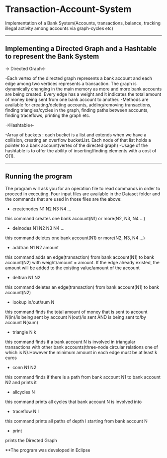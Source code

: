 # Transaction-Account-System
Implementation of a Bank System(Accounts, transactions, balance, tracking illegal activity among accounts via graph-cycles etc)

--------------------------------------------------------------------------
Implementing a Directed Graph and a Hashtable to represent the Bank System
--------------------------------------------------------------------------
-> Directed Graph<-

-Each vertex of the directed graph represents a bank account and each edge among two vertices represents a transaction. The graph is  dynamically changing in the main memory as more and more bank accounts are being created. Every edge has a weight and it indicates the total amount of money being sent from one bank account to another.
-Methods are available for creating/deleting accounts, adding/removing transactions, finding triangles/cycles in the graph, finding paths between accounts, finding traceflows, printing the graph etc.

->Hashtable<-

-Array of buckets : each bucket is a list and extends when we have a collision, creating an overflow bucketList. Each node of that list holds a pointer to a bank account(vertex of the directed graph)
-Usage of the hashtable is to offer the ability of inserting/finding elements with a cost of O(1).

-------------------
Running the program
-------------------
The program will ask you for an operation file to read commands in order to proceed in executing. Four input files are available
in the Dataset folder and the commands that are used in those files are the above:
- createnodes N1 N2 N3 N4 ...

this command creates one bank account(N1) or more(N2, N3, N4 ...)
- delnodes N1 N2 N3 N4 ...

this command deletes one bank account(N1) or more(N2, N3, N4 ...)
- addtran N1 N2 amount

this command adds an edge(transaction) from bank account(N1) to bank account(N2) with weight/amount = amount. If the edge already existed, the amount will be added to the existing value/amount of the account
- deltran N1 N2

this command deletes an edge(transaction) from bank account(N1) to bank account(N2)
- lookup in/out/sum N

this command finds the total amount of money that is sent to account N(in)/is being sent by account N(out)/is sent AND is being sent to/by account N(sum)
- triangle N k

this command finds if a bank account N is involved in triangular transactions with other bank accounts(three-node circular relations one of which is N).However the minimum amount in each edge must be at least k euros
- conn N1 N2

this command finds if there is a path from bank account N1 to bank account N2 and prints it
- allcycles N

this command prints all cycles that bank account N is involved into
- traceflow N l

this command prints all paths of depth l starting from bank account N
- print

prints the Directed Graph

**The program was developed in Eclipse
